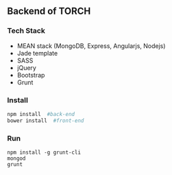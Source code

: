 ## Backend of TORCH


### Tech Stack
- MEAN stack (MongoDB, Express, Angularjs, Nodejs)
- Jade template
- SASS
- jQuery
- Bootstrap
- Grunt

### Install
```bash
npm install  #back-end
bower install  #front-end
```

### Run
```shell
npm install -g grunt-cli
mongod
grunt
```
